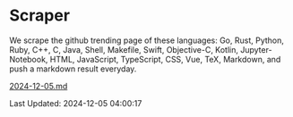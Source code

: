 # Scraper

We scrape the github trending page of these languages: Go, Rust, Python, Ruby, C++, C, Java, Shell, Makefile, Swift, Objective-C, Kotlin, Jupyter-Notebook, HTML, JavaScript, TypeScript, CSS, Vue, TeX, Markdown, and push a markdown result everyday.

[2024-12-05.md](https://github.com/yangwenmai/github-trending-backup/blob/master/2024-12-05.md)

Last Updated: 2024-12-05 04:00:17